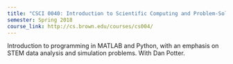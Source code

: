 ```yaml
---
title: "CSCI 0040: Introduction to Scientific Computing and Problem-Solving"
semester: Spring 2018
course_link: http://cs.brown.edu/courses/cs004/
---
```


Introduction to programming in MATLAB and Python, with an emphasis on STEM data analysis and simulation problems. With Dan Potter.
